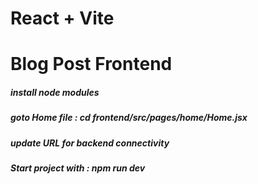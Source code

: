 # React + Vite

# Blog Post Frontend

##### install node modules

##### goto Home file : cd frontend/src/pages/home/Home.jsx

##### update URL for backend connectivity

##### Start project with : npm run dev
